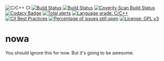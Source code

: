 <!-- [![GitHub version](https://badge.fury.io/gh/sramsay%2Fnowa.svg)](https://badge.fury.io/gh/sramsay%2Fnowa) -->
![C/C++ CI](https://github.com/sramsay/nowa/workflows/C/C++%20CI/badge.svg)
[![Build Status](https://travis-ci.org/sramsay/nowa.svg?branch=master)](https://travis-ci.org/sramsay/nowa)
[![Build Status](https://circleci.com/gh/sramsay/nowa.svg?style=svg)](https://app.circleci.com/github/sramsay/nowa/pipelines?branch=master)
[![Coverity Scan Build Status](https://scan.coverity.com/projects/20428/badge.svg)](https://scan.coverity.com/projects/sramsay-nowa)
[![Codacy Badge](https://api.codacy.com/project/badge/Grade/fafa33d720a84726838a83c60be1e183)](https://app.codacy.com/manual/sramsay/nowa?utm_source=github.com&utm_medium=referral&utm_content=sramsay/nowa&utm_campaign=Badge_Grade_Settings)
[![Total alerts](https://img.shields.io/lgtm/alerts/g/sramsay/temper.svg?logo=lgtm&logoWidth=18)](https://lgtm.com/projects/g/sramsay/nowa/alerts/)
[![Language grade: C/C++](https://img.shields.io/lgtm/grade/cpp/g/sramsay/nowa.svg?logo=lgtm&logoWidth=18)](https://lgtm.com/projects/g/sramsay/nowa/context:cpp)
[![CII Best Practices](https://bestpractices.coreinfrastructure.org/projects/4487/badge)](https://bestpractices.coreinfrastructure.org/projects/4487)
[![Percentage of issues still open](http://isitmaintained.com/badge/open/sramsay/nowa.svg)](http://isitmaintained.com/project/sramsay/nowa "Percentage of issues still open")
[![License: GPL v3](https://img.shields.io/badge/License-GPLv3-blue.svg)](https://www.gnu.org/licenses/gpl-3.0)

# nowa

You should ignore this for now.  But it's going to be awesome.
